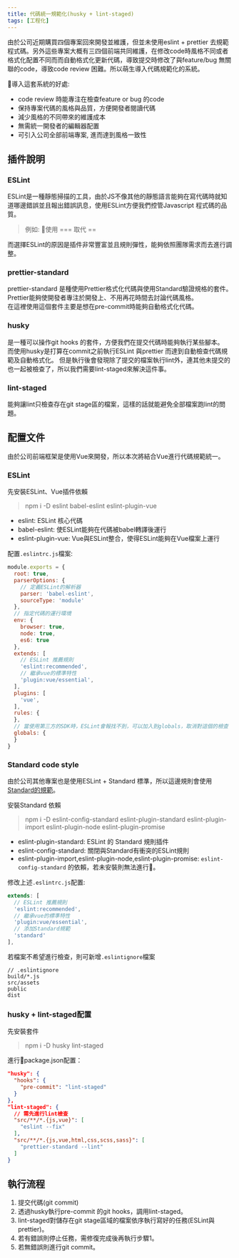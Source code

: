 ```yaml
---
title: 代碼統一規範化(husky + lint-staged)
tags: [工程化]
---
```


由於公司近期購買四個專案回來開發並維護，但並未使用eslint + prettier 去規範程式碼。另外這些專案大概有三四個前端共同維護，在修改code時風格不同或者格式化配置不同而而自動格式化更新代碼，導致提交時修改了與feature/bug 無關聯的code，導致code review 困難。所以萌生導入代碼規範化的系統。  

導入這套系統的好處:
- code review 時能專注在檢查feature or bug 的code
- 保持專案代碼的風格與品質，方便開發者閱讀代碼
- 減少風格的不同帶來的維護成本
- 無需統一開發者的編輯器配置
- 可引入公司全部前端專案, 進而達到風格一致性


## 插件說明
### ESLint
ESLint是一種靜態掃描的工具，由於JS不像其他的靜態語言能夠在寫代碼時就知道哪邊錯誤並且報出錯誤訊息，使用ESLint方便我們控管Javascript 程式碼的品質。
 > 例如: 使用 === 取代 ==    

而選擇ESLint的原因是插件非常豐富並且規則彈性，能夠依照團隊需求而去進行調整。  

### prettier-standard
prettier-standard 是種使用Prettier格式化代碼與使用Standard驗證規格的套件。
Prettier能夠使開發者專注於開發上、不用再花時間去討論代碼風格。  
在這裡使用這個套件主要是想在pre-commit時能夠自動格式化代碼。

### husky
是一種可以操作git hooks 的套件，方便我們在提交代碼時能夠執行某些腳本。    
而使用husky是打算在commit之前執行ESLint 與prettier 而達到自動檢查代碼規範及自動格式化。
但是執行後會發現除了提交的檔案執行lint外，連其他未提交的也一起被檢查了，所以我們需要lint-staged來解決這件事。  
### lint-staged
能夠讓lint只檢查存在git stage區的檔案，這樣的話就能避免全部檔案跑lint的問題。

## 配置文件
由於公司前端框架是使用Vue來開發，所以本次將結合Vue進行代碼規範統一。

### ESLint 
先安裝ESLint、Vue插件依賴
> npm i -D eslint babel-eslint eslint-plugin-vue 

- eslint: ESLint 核心代碼
- babel-eslint: 使ESLint能夠在代碼被babel轉譯後運行
- eslint-plugin-vue: Vue與ESLint整合，使得ESLint能夠在Vue檔案上運行

配置`.eslintrc.js`檔案:
```js
module.exports = {
  root: true,
  parserOptions: {
    // 定義ESLint的解析器
    parser: 'babel-eslint',
    sourceType: 'module'
  },
  // 指定代碼的運行環境
  env: {
    browser: true,
    node: true,
    es6: true
  },
  extends: [
    // ESLint 推薦規則
    'eslint:recommended',
    // 繼承vue的標準特性
    'plugin:vue/essential',
  ],
  plugins: [
    'vue',
  ],
  rules: {
  },
  // 當使用第三方的SDK時，ESLint會報找不到，可以加入到globals，取消對這個的檢查
  globals: {
  }
}
```

### Standard code style
由於公司其他專案也是使用ESLint + Standard 標準，所以這邊規則會使用[Standard的規範](https://standardjs.com/rules-zhtw.html)。

安裝Standard 依賴
> npm i -D eslint-config-standard eslint-plugin-standard eslint-plugin-import eslint-plugin-node eslint-plugin-promise

- eslint-plugin-standard: ESLint 的 Standard 規則插件
- eslint-config-standard: 關閉與Standard有衝突的ESLint規則
- eslint-plugin-import,eslint-plugin-node,eslint-plugin-promise: `eslint-config-standard` 的依賴，若未安裝則無法進行。  

修改上述`.eslintrc.js`配置:
```js
extends: [
  // ESLint 推薦規則
  'eslint:recommended',
  // 繼承vue的標準特性
  'plugin:vue/essential',
  // 添加Standard規範
  'standard'
],
```

若檔案不希望進行檢查，則可新增`.eslintignore`檔案
```
// .eslintignore
build/*.js
src/assets
public
dist
```
### husky + lint-staged配置
先安裝套件
> npm i -D husky lint-staged

進行package.json配置：
```json
"husky": {
  "hooks": {
    "pre-commit": "lint-staged"
  }
},
"lint-staged": {
  // 需先進行lint檢查
  "src/**/*.{js,vue}": [
    "eslint --fix"
  ],
  "src/**/*.{js,vue,html,css,scss,sass}": [
    "prettier-standard --lint"
  ]
}
```


## 執行流程
 1. 提交代碼(git commit) 
 2. 透過husky執行pre-commit 的git hooks，調用lint-staged。
 3. lint-staged對儲存在git stage區域的檔案依序執行寫好的任務(ESLint與prettier)。
 4. 若有錯誤則停止任務，需修復完成後再執行步驟1。
 5. 若無錯誤則進行git commit。
 